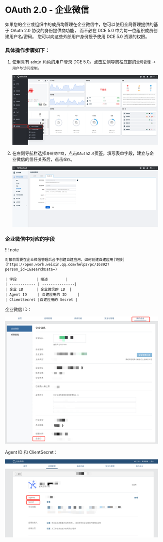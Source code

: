 # OAuth 2.0 - 企业微信

如果您的企业或组织中的成员均管理在企业微信中，您可以使用全局管理提供的基于 OAuth 2.0 协议的身份提供商功能，
而不必在 DCE 5.0 中为每一位组织成员创建用户名/密码。 您可以向这些外部用户身份授予使用 DCE 5.0 资源的权限。

### 具体操作步骤如下：

1. 使用具有 `admin` 角色的用户登录 DCE 5.0。点击左侧导航栏底部的`全局管理` -> `用户与访问控制`。

    ![用户与访问控制](../../images/access.png)

2. 在左侧导航栏选择`身份提供商`，点击`OAuth2.0`页签。填写表单字段，建立与企业微信的信任关系后，点击`保存`。
  
    ![Oauth2.0](../../images/oauth2.png)

### 企业微信中对应的字段

!!! note
  
    对接前需要在企业微信管理后台中创建自建应用，如何创建自建应用[链接](https://open.work.weixin.qq.com/help2/pc/16892?person_id=1&searchData=)

    | 字段         | 描述        |
    | ------------ | ---------------|
    | 企业 ID      | 企业微信的 ID  |
    | Agent ID     | 自建应用的 ID     |
    | ClientSecret |自建应用的 Secret |

企业微信 ID：

![Oauth2.0](../../images/mybusiness.png)

Agent ID 和 ClientSecret：

![agent](../../images/selfapplication.png)
